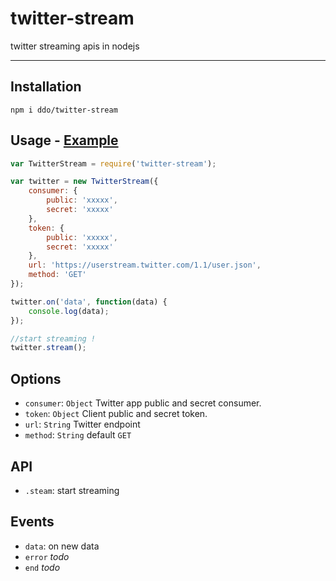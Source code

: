 twitter-stream
==============

twitter streaming apis in nodejs

*****

## Installation

```
npm i ddo/twitter-stream
```

## Usage - [Example]('/example.js')

```js
var TwitterStream = require('twitter-stream');

var twitter = new TwitterStream({
    consumer: {
        public: 'xxxxx',
        secret: 'xxxxx'
    },
    token: {
        public: 'xxxxx',
        secret: 'xxxxx'
    },
    url: 'https://userstream.twitter.com/1.1/user.json',
    method: 'GET'
});

twitter.on('data', function(data) {
    console.log(data);
});

//start streaming !
twitter.stream();
```

## Options

* ``consumer``: ``Object`` Twitter app public and secret consumer.
* ``token``: ``Object`` Client public and secret token.
* ``url``: ``String`` Twitter endpoint
* ``method``: ``String`` default ``GET``

## API

* ``.steam``: start streaming

## Events

* ``data``: on new data
* ``error`` *todo*
* ``end`` *todo*